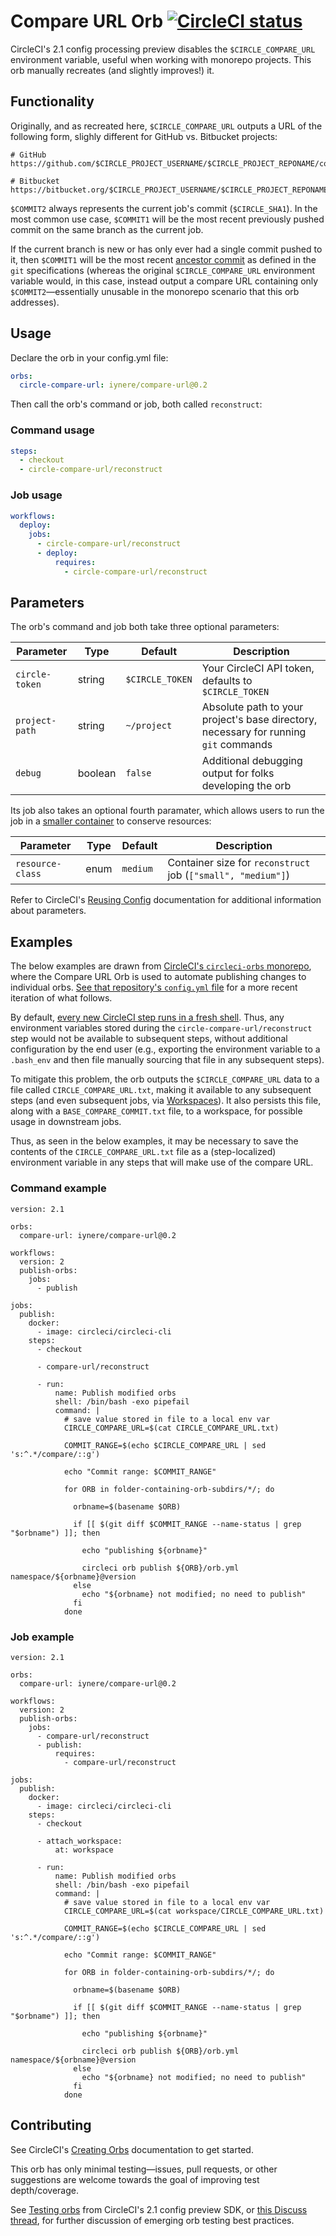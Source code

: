 # Compare URL Orb [![CircleCI status](https://circleci.com/gh/iynere/compare-url-orb.svg "CircleCI status")](https://circleci.com/gh/iynere/compare-url-orb)
CircleCI's 2.1 config processing preview disables the `$CIRCLE_COMPARE_URL` environment variable, useful when working with monorepo projects. This orb manually recreates (and slightly improves!) it.

## Functionality
Originally, and as recreated here, `$CIRCLE_COMPARE_URL` outputs a URL of the following form, slighly different for GitHub vs. Bitbucket projects:

```
# GitHub
https://github.com/$CIRCLE_PROJECT_USERNAME/$CIRCLE_PROJECT_REPONAME/compare/$COMMIT1...$COMMIT2

# Bitbucket
https://bitbucket.org/$CIRCLE_PROJECT_USERNAME/$CIRCLE_PROJECT_REPONAME/branches/compare/$COMMIT1...$COMMIT2
```

`$COMMIT2` always represents the current job's commit (`$CIRCLE_SHA1`). In the most common use case, `$COMMIT1` will be the most recent previously pushed commit on the same branch as the current job.

If the current branch is new or has only ever had a single commit pushed to it, then `$COMMIT1` will be the most recent [ancestor commit](https://git-scm.com/docs/git-merge-base) as defined in the `git` specifications (whereas the original `$CIRCLE_COMPARE_URL` environment variable would, in this case, instead output a compare URL containing only `$COMMIT2`—essentially unusable in the monorepo scenario that this orb addresses).

##  Usage
Declare the orb in your config.yml file:

```yaml
orbs:
  circle-compare-url: iynere/compare-url@0.2
```

Then call the orb's command or job, both called `reconstruct`:

### Command usage
```yaml
steps:
  - checkout
  - circle-compare-url/reconstruct
```

### Job usage
```yaml
workflows:
  deploy:
    jobs:
      - circle-compare-url/reconstruct
      - deploy:
          requires:
            - circle-compare-url/reconstruct
```



## Parameters
The orb's command and job both take three optional parameters:

| Parameter | Type | Default | Description |
|-----------|------|---------|-------------|
| `circle-token` | string | `$CIRCLE_TOKEN` | Your CircleCI API token, defaults to `$CIRCLE_TOKEN` |
| `project-path` | string | `~/project` | Absolute path to your project's base directory, necessary for running `git` commands |
| `debug` | boolean | `false` | Additional debugging output for folks developing the orb |

Its job also takes an optional fourth paramater, which allows users to run the job in a [smaller container](https://circleci.com/docs/2.0/configuration-reference/#resource_class) to conserve resources:

| Parameter | Type | Default | Description |
|-----------|------|---------|-------------|
| `resource-class` | enum | `medium` | Container size for `reconstruct` job (`["small", "medium"]`)

Refer to CircleCI's [Reusing Config](https://circleci.com/docs/2.0/reusing-config/#using-the-parameters-declaration) documentation for additional information about parameters.

## Examples
The below examples are drawn from [CircleCI's `circleci-orbs` monorepo](https://github.com/CircleCI-Public/circleci-orbs), where the Compare URL Orb is used to automate publishing changes to individual orbs. [See that repository's `config.yml` file](https://github.com/CircleCI-Public/circleci-orbs/blob/master/.circleci/config.yml) for a more recent iteration of what follows.

By default, [every new CircleCI step runs in a fresh shell](https://circleci.com/docs/2.0/configuration-reference/#run). Thus, any environment variables stored during the `circle-compare-url/reconstruct` step would not be available to subsequent steps, without additional configuration by the end user (e.g., exporting the environment variable to a `.bash_env` and then file manually sourcing that file in any subsequent steps).

To mitigate this problem, the orb outputs the `$CIRCLE_COMPARE_URL` data to a file called `CIRCLE_COMPARE_URL.txt`, making it available to any subsequent steps (and even subsequent jobs, via [Workspaces](https://circleci.com/docs/2.0/workflows/#using-workspaces-to-share-data-among-jobs)). It also persists this file, along with a `BASE_COMPARE_COMMIT.txt` file, to a workspace, for possible usage in downstream jobs.

Thus, as seen in the below examples, it may be necessary to save the contents of the `CIRCLE_COMPARE_URL.txt` file as a (step-localized) environment variable in any steps that will make use of the compare URL.

### Command example
```
version: 2.1

orbs:
  compare-url: iynere/compare-url@0.2

workflows:
  version: 2
  publish-orbs:
    jobs:
      - publish

jobs:
  publish:
    docker:
      - image: circleci/circleci-cli
    steps:
      - checkout

      - compare-url/reconstruct

      - run:
          name: Publish modified orbs
          shell: /bin/bash -exo pipefail
          command: |
            # save value stored in file to a local env var
            CIRCLE_COMPARE_URL=$(cat CIRCLE_COMPARE_URL.txt)

            COMMIT_RANGE=$(echo $CIRCLE_COMPARE_URL | sed 's:^.*/compare/::g')

            echo "Commit range: $COMMIT_RANGE"

            for ORB in folder-containing-orb-subdirs/*/; do

              orbname=$(basename $ORB)

              if [[ $(git diff $COMMIT_RANGE --name-status | grep "$orbname") ]]; then

                echo "publishing ${orbname}"

                circleci orb publish ${ORB}/orb.yml namespace/${orbname}@version
              else
                echo "${orbname} not modified; no need to publish"
              fi
            done
```

### Job example
```
version: 2.1

orbs:
  compare-url: iynere/compare-url@0.2

workflows:
  version: 2
  publish-orbs:
    jobs:
      - compare-url/reconstruct
      - publish:
          requires:
            - compare-url/reconstruct

jobs:
  publish:
    docker:
      - image: circleci/circleci-cli
    steps:
      - checkout

      - attach_workspace:
          at: workspace

      - run:
          name: Publish modified orbs
          shell: /bin/bash -exo pipefail
          command: |
            # save value stored in file to a local env var
            CIRCLE_COMPARE_URL=$(cat workspace/CIRCLE_COMPARE_URL.txt)

            COMMIT_RANGE=$(echo $CIRCLE_COMPARE_URL | sed 's:^.*/compare/::g')

            echo "Commit range: $COMMIT_RANGE"

            for ORB in folder-containing-orb-subdirs/*/; do

              orbname=$(basename $ORB)

              if [[ $(git diff $COMMIT_RANGE --name-status | grep "$orbname") ]]; then

                echo "publishing ${orbname}"

                circleci orb publish ${ORB}/orb.yml namespace/${orbname}@version
              else
                echo "${orbname} not modified; no need to publish"
              fi
            done
```

## Contributing
See CircleCI's [Creating Orbs](https://circleci.com/docs/2.0/creating-orbs/) documentation to get started.

This orb has only minimal testing—issues, pull requests, or other suggestions are welcome towards the goal of improving test depth/coverage.

See [Testing orbs](https://github.com/CircleCI-Public/config-preview-sdk/blob/master/docs/orbs-testing.md) from CircleCI's 2.1 config preview SDK, or [this Discuss thread](https://discuss.circleci.com/t/testing-orbs), for further discussion of emerging orb testing best practices.
